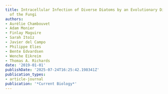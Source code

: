 ```yaml
---
title: Intracellular Infection of Diverse Diatoms by an Evolutionary Distinct Relative
  of the Fungi
authors:
- Aurélie Chambouvet
- Adam Monier
- Finlay Maguire
- Sarah Itoı̈z
- Javier del Campo
- Philippe Elies
- Bente Edvardsen
- Wenche Eikreim
- Thomas A. Richards
date: '2019-01-01'
publishDate: '2025-07-24T16:25:42.198341Z'
publication_types:
- article-journal
publication: '*Current Biology*'
---
```

